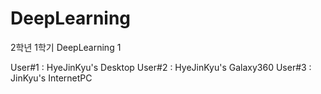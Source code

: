 # DeepLearning
2학년 1학기 DeepLearning 1

User#1 : HyeJinKyu's Desktop
User#2 : HyeJinKyu's Galaxy360
User#3 : JinKyu's InternetPC